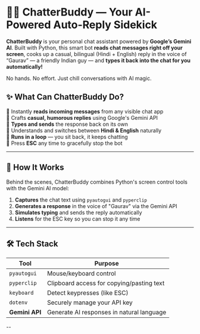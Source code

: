 # 🤖💬 ChatterBuddy — Your AI-Powered Auto-Reply Sidekick

**ChatterBuddy** is your personal chat assistant powered by **Google’s Gemini AI**. Built with Python, this smart bot **reads chat messages right off your screen**, cooks up a casual, bilingual (Hindi + English) reply in the voice of “Gaurav” — a friendly Indian guy — and **types it back into the chat for you automatically!**

No hands. No effort. Just chill conversations with AI magic.


## ✨ What Can ChatterBuddy Do?

🔹 Instantly **reads incoming messages** from any visible chat app  
🔹 Crafts **casual, humorous replies** using Google's Gemini API  
🔹 **Types and sends** the response back on its own  
🔹 Understands and switches between **Hindi & English** naturally  
🔹 **Runs in a loop** — you sit back, it keeps chatting  
🔹 Press **ESC** any time to gracefully stop the bot

---

## 🧠 How It Works

Behind the scenes, ChatterBuddy combines Python's screen control tools with the Gemini AI model:

1. **Captures** the chat text using `pyautogui` and `pyperclip`
2. **Generates a response** in the voice of "Gaurav" via the Gemini API
3. **Simulates typing** and sends the reply automatically
4. **Listens** for the ESC key so you can stop it any time

---

## 🛠️ Tech Stack

| Tool            | Purpose                                  |
|-----------------|-------------------------------------------|
| `pyautogui`     | Mouse/keyboard control                    |
| `pyperclip`     | Clipboard access for copying/pasting text|
| `keyboard`      | Detect keypresses (like ESC)              |
| `dotenv`        | Securely manage your API key              |
| **Gemini API**  | Generate AI responses in natural language |

--
